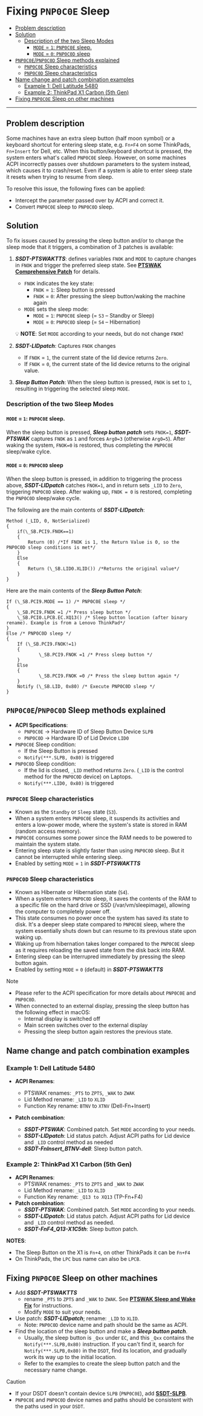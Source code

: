 # Fixing `PNP0C0E` Sleep

- [Problem description](#problem-description)
- [Solution](#solution)
  - [Description of the two Sleep Modes](#description-of-the-two-sleep-modes)
    - [`MODE` = `1`: `PNP0C0E` sleep.](#mode--1-pnp0c0e-sleep)
    - [`MODE` = `0`: `PNP0C0D` sleep](#mode--0-pnp0c0d-sleep)
- [`PNP0C0E`/`PNP0C0D` Sleep methods explained](#pnp0c0epnp0c0d-sleep-methods-explained)
  - [`PNP0C0E` Sleep characteristics](#pnp0c0e-sleep-characteristics)
  - [`PNP0C0D` Sleep characteristics](#pnp0c0d-sleep-characteristics)
- [Name change and patch combination examples](#name-change-and-patch-combination-examples)
  - [Example 1: Dell Latitude 5480](#example-1-dell-latitude-5480)
  - [Example 2: ThinkPad X1 Carbon (5th Gen)](#example-2-thinkpad-x1-carbon-5th-gen)
- [Fixing `PNP0C0E` Sleep on other machines](#fixing-pnp0c0e-sleep-on-other-machines)

---

## Problem description

Some machines have an extra sleep button (half moon symbol) or a keyboard shortcut for entering sleep state, e.g. `Fn+F4` on some ThinkPads, `Fn+Insert` for Dell, etc. When this button/keyboard shortcut is pressed, the system enters what's called `PNP0C0E` sleep. However, on some machines ACPI incorrectly passes over shutdown parameters to the system instead, which causes it to crash/reset. Even if a system is able to enter sleep state it resets when trying to resume from sleep. 

To resolve this issue, the following fixes can be applied:

- Intercept the parameter passed over by ACPI and correct it.
- Convert `PNP0C0E` sleep to `PNP0C0D` sleep.

## Solution
To fix issues caused by pressing the sleep button and/or to change the sleep mode that it triggers, a combination of 3 patches is available:

1. ***SSDT-PTSWAKTTS***: defines variables `FNOK` and `MODE` to capture changes in `FNOK` and trigger the preferred sleep state. See [**PTSWAK Comprehensive Patch**](https://github.com/5T33Z0/OC-Little-Translated/tree/main/04_Fixing_Sleep_and_Wake_Issues/PTSWAK_Sleep_and_Wake_Fix) for details.
	- `FNOK` indicates the key state:  
		- `FNOK` = `1`: Sleep button is pressed
		- `FNOK` = `0`: After pressing the sleep button/waking the machine again
	- `MODE` sets the sleep mode:
		- `MODE` = `1`: `PNP0C0E` sleep (= `S3` – Standby or Sleep)
		- `MODE` = `0`: `PNP0C0D` sleep (= `S4` – Hibernation)

	:bulb: **NOTE**: Set `MODE` according to your needs, but do not change `FNOK`!

2. ***SSDT-LIDpatch***: Captures `FNOK` changes

	- If `FNOK` = `1`, the current state of the lid device returns `Zero`.  
	- If `FNOK` = `0`, the current state of the lid device returns to the original value.

3. ***Sleep Button Patch***: When the sleep button is pressed, `FNOK` is set to `1`, resulting in triggering the selected sleep `MODE`.

### Description of the two Sleep Modes

#### `MODE` = `1`: `PNP0C0E` sleep. 
When the sleep button is pressed, ***Sleep button patch*** sets `FNOK=1`, ***SSDT-PTSWAK*** captures `FNOK` as `1` and forces `Arg0=3` (otherwise `Arg0=5`). After waking the system, `FNOK=0` is restored, thus completing the `PNP0C0E` sleep/wake cylce.

#### `MODE` = `0`: `PNP0C0D` sleep
When the sleep button is pressed, in addition to triggering the process above, ***SSDT-LIDpatch*** catches `FNOK=1`, and in return sets `_LID` to `Zero`, triggering `PNP0C0D` sleep. After waking up, `FNOK = 0` is restored, completing the `PNP0C0D` sleep/wake cycle.

The following are the main contents of ***SSDT-LIDpatch***:

```asl
Method (_LID, 0, NotSerialized)
{
    if(\_SB.PCI9.FNOK==1)
    {
        Return (0) /*If FNOK is 1, the Return Value is 0, so the PNP0C0D sleep conditions is met*/
    }
    Else
    {
        Return (\_SB.LID0.XLID()) /*Returns the original value*/
    }
}
```
Here are the main contents of the ***Sleep Button Patch***:

```asl
If (\_SB.PCI9.MODE == 1) /* PNP0C0E sleep */
{
    \_SB.PCI9.FNOK =1 /* Press sleep button */
    \_SB.PCI0.LPCB.EC.XQ13() /* Sleep button location (after binary rename). Example is from a Lenovo ThinkPad*/
}
Else /* PNP0C0D sleep */
{
    If (\_SB.PCI9.FNOK!=1)
    {
            \_SB.PCI9.FNOK =1 /* Press sleep button */
    }
    Else
    {
            \_SB.PCI9.FNOK =0 /* Press the sleep button again */
    }
    Notify (\_SB.LID, 0x80) /* Execute PNP0C0D sleep */
}
```

## `PNP0C0E`/`PNP0C0D` Sleep methods explained

- **ACPI Specifications**:
	- `PNP0C0E` &rarr; Hardware ID of Sleep Button Device `SLPB`
	- `PNP0C0D` &rarr; Hardware ID of Lid Device `LID0`
- `PNP0C0E` Sleep condition:
	- If the Sleep Button is pressed
	- `Notify(***.SLPB, 0x80)` is triggered
- `PNP0C0D` Sleep condition:
  - If the lid is closed, `_LID` method returns `Zero`. (`_LID` is the control method for the `PNP0C0D` device) on Laptops.
  - `Notify(***.LID0, 0x80)` is triggered

### `PNP0C0E` Sleep characteristics

- Known as the `Standby` or `Sleep` state (`S3`).
- When a system enters `PNP0C0E` sleep, it suspends its activities and enters a low-power mode, where the system's state is stored in RAM (random access memory).
- `PNP0C0E` consumes some power since the RAM needs to be powered to maintain the system state.
- Entering sleep state is slightly faster than using `PNP0C0D` sleep. But it cannot be interrupted while entering sleep.
- Enabled by setting `MODE` = `1` in ***SSDT-PTSWAKTTS***

### `PNP0C0D` Sleep characteristics

- Known as Hibernate or Hibernation state (`S4`).
- When a system enters `PNP0C0D` sleep, it saves the contents of the RAM to a specific file on the hard drive or SSD (/var/vm/sleepimage), allowing the computer to completely power off.
- This state consumes no power once the system has saved its state to disk. It's a deeper sleep state compared to `PNP0C0E` sleep, where the system essentially shuts down but can resume to its previous state upon waking up.
- Waking up from hibernation takes longer compared to the `PNP0C0E` sleep as it requires reloading the saved state from the disk back into RAM.
- Entering sleep can be interrupred immediately by pressing the sleep button again.
- Enabled by setting `MODE` = `0` (default) in ***SSDT-PTSWAKTTS***

> [!NOTE] 
> 
> - Please refer to the ACPI specification for more details about `PNP0C0E` and `PNP0C0D`.
> - When connected to an external display, pressing the sleep button has the following effect in macOS:
> 	- Internal display is switched off 
> 	- Main screen switches over to the external display
> 	- Pressing the sleep button again restores the previous state.

## Name change and patch combination examples

### Example 1: Dell Latitude 5480

- **ACPI Renames**:
  - PTSWAK renames: `_PTS` to `ZPTS`, `_WAK` to `ZWAK`
  - Lid Method rename: `_LID` to `XLID`
  - Function Key rename: `BTNV` to `XTNV` (Dell-Fn+Insert)

- **Patch combination**:
  - ***SSDT-PTSWAK***: Combined patch. Set `MODE` according to your needs.
  - ***SSDT-LIDpatch***: Lid status patch. Adjust ACPI paths for Lid device and `_LID` control method as needed
  - ***SSDT-FnInsert_BTNV-dell***: Sleep button patch.

### Example 2: ThinkPad X1 Carbon (5th Gen)
- **ACPI Renames**:
	- PTSWAK renames: `_PTS` to `ZPTS` and `_WAK` to `ZWAK`
	- Lid Method rename: `_LID` to `XLID`
	- Function Key rename: `_Q13 to XQ13` (TP-Fn+F4)
- **Patch combination**:
  - ***SSDT-PTSWAK***: Combined patch. Set `MODE` according to your needs.
  - ***SSDT-LIDpatch***: Lid status patch. Adjust ACPI paths for Lid device and `_LID` control method as needed.
  - ***SSDT-FnF4_Q13-X1C5th***: Sleep button patch.

**NOTES**:

- The Sleep Button on the X1 is `Fn+4`, on other ThinkPads it can be `Fn+F4`  
- On ThinkPads, the `LPC` bus name can also be `LPCB`.

## Fixing `PNP0C0E` Sleep on other machines

- Add ***SSDT-PTSWAKTTS*** 
	- rename `_PTS` to `ZPTS` and `_WAK` to `ZWAK`. See [**PTSWAK Sleep and Wake Fix**](https://github.com/5T33Z0/OC-Little-Translated/tree/main/04_Fixing_Sleep_and_Wake_Issues/PTSWAK_Sleep_and_Wake_Fix) for instructions. 
	- Modify `MODE` to suit your needs.
- Use patch: ***SSDT-LIDpatch***; rename: `_LID` to `XLID`.
	- Note: `PNP0C0D` device name and path should be the same as ACPI.
- Find the location of the sleep button and make a ***Sleep button patch***.
  - Usually, the sleep button is `_Qxx` under `EC`, and this `_Qxx` contains the `Notify(***.SLPB,0x80)` instruction. If you can't find it, search for `Notify(***.SLPB,0x80)` in the `DSDT`, find its location, and gradually work its way up to the initial location.
  - Refer to the examples to create the sleep button patch and the necessary name change.

> [!CAUTION]
> - If your DSDT doesn't contain device `SLPB` (`PNP0C0E`), add [**SSDT-SLPB**](https://github.com/5T33Z0/OC-Little-Translated/tree/main/01_Adding_missing_Devices_and_enabling_Features/Power_and_Sleep_Button_(SSDT-PWRB:SSDT-SLPB)).
> - `PNP0C0E` and `PNP0C0D` device names and paths should be consistent with the paths used in your `DSDT`.
